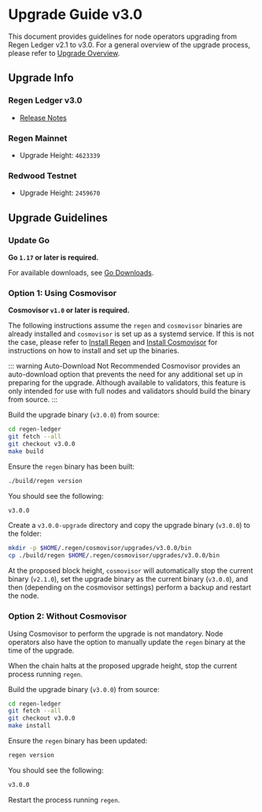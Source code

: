 # Upgrade Guide v3.0

This document provides guidelines for node operators upgrading from Regen Ledger v2.1 to v3.0. For a general overview of the upgrade process, please refer to [Upgrade Overview](README.md).

## Upgrade Info

### Regen Ledger v3.0

- [Release Notes](https://github.com/regen-network/regen-ledger/releases/tag/v3.0.0)

### Regen Mainnet

- Upgrade Height: `4623339`

### Redwood Testnet

- Upgrade Height: `2459670`

## Upgrade Guidelines

### Update Go

**Go `1.17` or later is required.**

For available downloads, see [Go Downloads](https://go.dev/dl/).

### Option 1: Using Cosmovisor

**Cosmovisor `v1.0` or later is required.**

The following instructions assume the `regen` and `cosmovisor` binaries are already installed and `cosmovisor` is set up as a systemd service. If this is not the case, please refer to [Install Regen](../get-started/run-a-full-node.md#install-regen) and [Install Cosmovisor](../get-started/run-a-full-node.md#install-cosmovisor) for instructions on how to install and set up the binaries.

::: warning Auto-Download Not Recommended
Cosmovisor provides an auto-download option that prevents the need for any additional set up in preparing for the upgrade. Although available to validators, this feature is only intended for use with full nodes and validators should build the binary from source.
:::

Build the upgrade binary (`v3.0.0`) from source:

```bash
cd regen-ledger
git fetch --all
git checkout v3.0.0
make build
```

Ensure the `regen` binary has been built:

```bash
./build/regen version
```

You should see the following:

```bash
v3.0.0
```

Create a `v3.0.0-upgrade` directory and copy the upgrade binary (`v3.0.0`) to the folder:

```bash
mkdir -p $HOME/.regen/cosmovisor/upgrades/v3.0.0/bin
cp ./build/regen $HOME/.regen/cosmovisor/upgrades/v3.0.0/bin
```

At the proposed block height, `cosmovisor` will automatically stop the current binary (`v2.1.0`), set the upgrade binary as the current binary (`v3.0.0`), and then (depending on the cosmovisor settings) perform a backup and restart the node.

### Option 2: Without Cosmovisor

Using Cosmovisor to perform the upgrade is not mandatory. Node operators also have the option to manually update the `regen` binary at the time of the upgrade.

When the chain halts at the proposed upgrade height, stop the current process running `regen`.

Build the upgrade binary (`v3.0.0`) from source:

```bash
cd regen-ledger
git fetch --all
git checkout v3.0.0
make install
```

Ensure the `regen` binary has been updated:

```bash
regen version
```

You should see the following:

```bash
v3.0.0
```

Restart the process running `regen`.